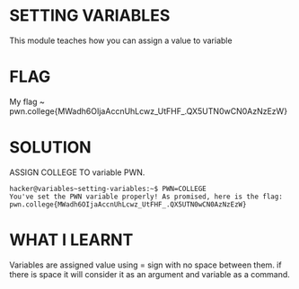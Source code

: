 
# SETTING  VARIABLES

This module teaches how you can assign a value to variable

# FLAG

My flag ~ pwn.college{MWadh6OIjaAccnUhLcwz_UtFHF_.QX5UTN0wCN0AzNzEzW}

# SOLUTION

ASSIGN COLLEGE TO variable PWN.

```
hacker@variables~setting-variables:~$ PWN=COLLEGE
You've set the PWN variable properly! As promised, here is the flag:
pwn.college{MWadh6OIjaAccnUhLcwz_UtFHF_.QX5UTN0wCN0AzNzEzW}
```

# WHAT I LEARNT

Variables are assigned value using = sign with no space between them. 
if there is space it will consider it as an argument and variable as a command.
